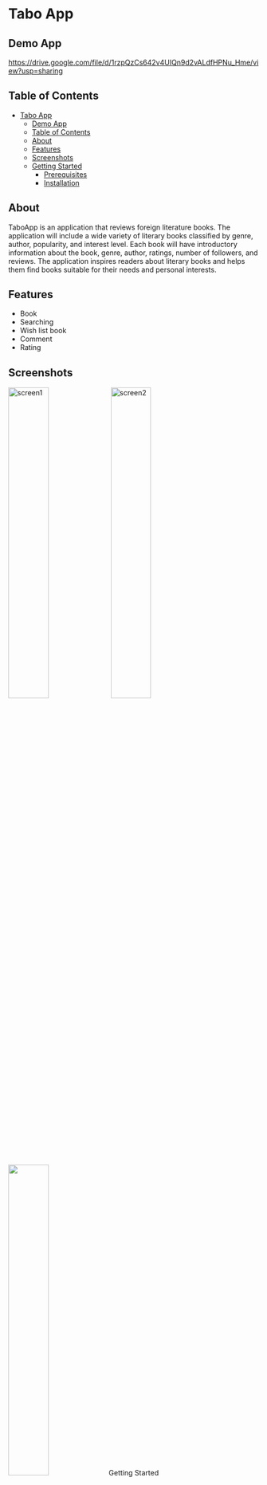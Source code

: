 # Tabo App

## Demo App
https://drive.google.com/file/d/1rzpQzCs642v4UIQn9d2vALdfHPNu_Hme/view?usp=sharing
## Table of Contents
- [Tabo App](#tabo-app)
  - [Demo App](#demo-app)
  - [Table of Contents](#table-of-contents)
  - [About](#about)
  - [Features](#features)
  - [Screenshots](#screenshots)
  - [Getting Started](#getting-started)
    - [Prerequisites](#prerequisites)
    - [Installation](#installation)

## About

TaboApp is an application that reviews foreign literature books. The application will include a wide variety of literary books classified by genre, author, popularity, and interest level. Each book will have introductory information about the book, genre, author, ratings, number of followers, and reviews. The application inspires readers about literary books and helps them find books suitable for their needs and personal interests.

## Features
- Book
- Searching
- Wish list book
- Comment
- Rating

## Screenshots

<img src="images/Screenone.jpg" width="40%" alt='screen1'>
<img src="images/Screentwo.jpg" width="40%" alt='screen2'>
<img src="images/Screenthree.jpg" width="40% alt='screen3'>

## Getting Started

### Prerequisites

- Node.Js: https://nodejs.org/en
- Expo: https://docs.expo.dev/get-started/installation/
- Yarn: https://classic.yarnpkg.com/lang/en/docs/install/#mac-stable

### Installation

- Clone the repository to your local machine
- Install dependencies using npm or yarn
- Run the app using `yarn start` or another suitable command

```bash
git clone https://github.com/akiyamahaa/expo-M4K.git
cd Tabo-App
yarn
yarn start